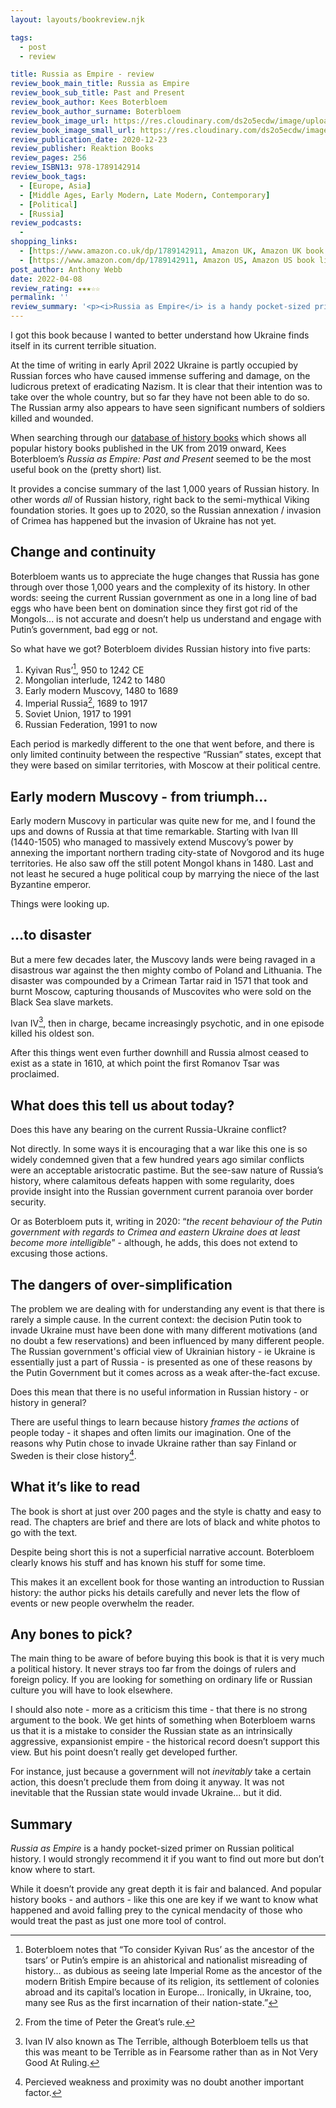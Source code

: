 ```yaml
---
layout: layouts/bookreview.njk

tags:
  - post
  - review

title: Russia as Empire - review
review_book_main_title: Russia as Empire
review_book_sub_title: Past and Present
review_book_author: Kees Boterbloem
review_book_author_surname: Boterbloem
review_book_image_url: https://res.cloudinary.com/ds2o5ecdw/image/upload/acovers/1789142911.02._SCL_.jpg
review_book_image_small_url: https://res.cloudinary.com/ds2o5ecdw/image/upload/acovers/1789142911.02._SCM_.jpg
review_publication_date: 2020-12-23
review_publisher: Reaktion Books
review_pages: 256
review_ISBN13: 978-1789142914
review_book_tags:
  - [Europe, Asia]
  - [Middle Ages, Early Modern, Late Modern, Contemporary]
  - [Political]
  - [Russia]
review_podcasts:
  - 
shopping_links:
  - [https://www.amazon.co.uk/dp/1789142911, Amazon UK, Amazon UK book link]
  - [https://www.amazon.com/dp/1789142911, Amazon US, Amazon US book link]
post_author: Anthony Webb
date: 2022-04-08
review_rating: ★★★☆☆
permalink: ''
review_summary: '<p><i>Russia as Empire</i> is a handy pocket-sized primer on Russian political history over the last thousand years up to 2020 (to just before the invasion of Ukraine).</p><p>While it doesn’t provide any great depth it is fair and balanced. I would strongly recommend it if you want to find out more about Russian political history and are looking for a place to start.</p>'
---
```

I got this book because I wanted to better understand how Ukraine finds itself in its current terrible situation.

At the time of writing in early April 2022 Ukraine is partly occupied by Russian forces who have caused immense suffering and damage, on the ludicrous pretext of eradicating Nazism. It is clear that their intention was to take over the whole country, but so far they have not been able to do so. The Russian army also appears to have seen significant numbers of soldiers killed and wounded.

When searching through our [database of history books](https://popularhistorybooks.glitch.me) which shows all popular history books published in the UK from 2019 onward, Kees Boterbloem’s _Russia as Empire: Past and Present_ seemed to be the most useful book on the (pretty short) list.

It provides a concise summary of the last 1,000 years of Russian history. In other words _all_ of Russian history, right back to the semi-mythical Viking foundation stories. It goes up to 2020, so the Russian annexation / invasion of Crimea has happened but the invasion of Ukraine has not yet.

## Change and continuity

Boterbloem wants us to appreciate the huge changes that Russia has gone through over those 1,000 years and the complexity of its history. In other words: seeing the current Russian government as one in a long line of bad eggs who have been bent on domination since they first got rid of the Mongols... is not accurate and doesn’t help us understand and engage with Putin’s government, bad egg or not.

So what have we got? Boterbloem divides Russian history into five parts:

1.	Kyivan Rus’[^1], 950 to 1242 CE
2.	Mongolian interlude, 1242 to 1480
3.	Early modern Muscovy, 1480 to 1689 
4.	Imperial Russia[^2], 1689 to 1917
5.	Soviet Union, 1917 to 1991
6.	Russian Federation, 1991 to now

Each period is markedly different to the one that went before, and there is only limited continuity between the respective “Russian” states, except that they were based on similar territories, with Moscow at their political centre.

## Early modern Muscovy - from triumph...

Early modern Muscovy in particular was quite new for me, and I found the ups and downs of Russia at that time remarkable. Starting with Ivan III (1440-1505) who managed to massively extend Muscovy’s power by annexing the important northern trading city-state of Novgorod and its huge territories. He also saw off the still potent Mongol khans in 1480. Last and not least he secured a huge political coup by marrying the niece of the last Byzantine emperor.

Things were looking up.

## ...to disaster

But a mere few decades later, the Muscovy lands were being ravaged in a disastrous war against the then mighty combo of Poland and Lithuania. The disaster was compounded by a Crimean Tartar raid in 1571 that took and burnt Moscow, capturing thousands of Muscovites who were sold on the Black Sea slave markets.

Ivan IV[^3], then in charge, became increasingly psychotic, and in one episode killed his oldest son.

After this things went even further downhill and Russia almost ceased to exist as a state in 1610, at which point the first Romanov Tsar was proclaimed.

## What does this tell us about today?

Does this have any bearing on the current Russia-Ukraine conflict?

Not directly. In some ways it is encouraging that a war like this one is so widely condemned given that a few hundred years ago similar conflicts were an acceptable aristocratic pastime. But the see-saw nature of Russia’s history, where calamitous defeats happen with some regularity, does provide insight into the Russian government current paranoia over border security.

Or as Boterbloem puts it, writing in 2020: “_the recent behaviour of the Putin government with regards to Crimea and eastern Ukraine does at least become more intelligible_” - although, he adds, this does not extend to excusing those actions.

## The dangers of over-simplification

The problem we are dealing with for understanding any event is that there is rarely a simple cause. In the current context: the decision Putin took to invade Ukraine must have been done with many different motivations (and no doubt a few reservations) and been influenced by many different people. The Russian government's official view of Ukrainian history - ie Ukraine is essentially just a part of Russia - is presented as one of these reasons by the Putin Government but it comes across as a weak after-the-fact excuse.

Does this mean that there is no useful information in Russian history - or history in general?

There are useful things to learn because history _frames the actions_ of people today - it shapes and often limits our imagination. One of the reasons why Putin chose to invade Ukraine rather than say Finland or Sweden is their close history[^4].

## What it’s like to read

The book is short at just over 200 pages and the style is chatty and easy to read. The chapters are brief and there are lots of black and white photos to go with the text.

Despite being short this is not a superficial narrative account. Boterbloem clearly knows his stuff and has known his stuff for some time.

This makes it an excellent book for those wanting an introduction to Russian history: the author picks his details carefully and never lets the flow of events or new people overwhelm the reader.

## Any bones to pick?

The main thing to be aware of before buying this book is that it is very much a political history. It never strays too far from the doings of rulers and foreign policy. If you are looking for something on ordinary life or Russian culture you will have to look elsewhere.

I should also note - more as a criticism this time - that there is no strong argument to the book. We get hints of something when Boterbloem warns us that it is a mistake to consider the Russian state as an intrinsically aggressive, expansionist empire - the historical record doesn’t support this view. But his point doesn’t really get developed further.

For instance, just because a government will not _inevitably_ take a certain action, this doesn’t preclude them from doing it anyway. It was not inevitable that the Russian state would invade Ukraine... but it did.

## Summary

_Russia as Empire_ is a handy pocket-sized primer on Russian political history. I would strongly recommend it if you want to find out more but don’t know where to start.

While it doesn’t provide any great depth it is fair and balanced. And popular history books - and authors - like this one are key if we want to know what happened and avoid falling prey to the cynical mendacity of those who would treat the past as just one more tool of control.




[^1]: Boterbloem notes that “To consider Kyivan Rus’ as the ancestor of the tsars’ or Putin’s empire is an ahistorical and nationalist misreading of history... as dubious as seeing late Imperial Rome as the ancestor of the modern British Empire because of its religion, its settlement of colonies abroad and its capital’s location in Europe... Ironically, in Ukraine, too, many see Rus as the first incarnation of their nation-state.”

[^2]: From the time of Peter the Great’s rule.

[^3]: Ivan IV also known as The Terrible, although Boterbloem tells us that this was meant to be Terrible as in Fearsome rather than as in Not Very Good At Ruling.

[^4]: Percieved weakness and proximity was no doubt another important factor.